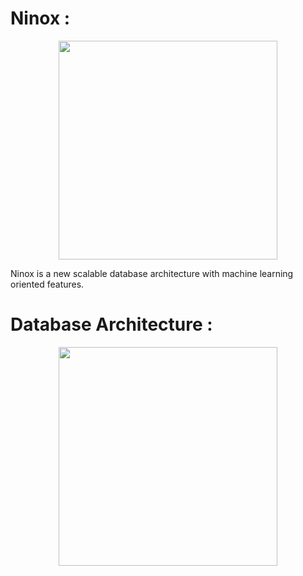 # Ninox :
<p align="center">
  <img src="http://armand-leopold.fr/ninox/logo.jpg" width="350"/>
</p>
Ninox is a new scalable database architecture with machine learning oriented features.

# Database Architecture : 
<p align="center">
  <img src="http://armand-leopold.fr/ninox/ninox architecture.png" width="350"/>
</p>
